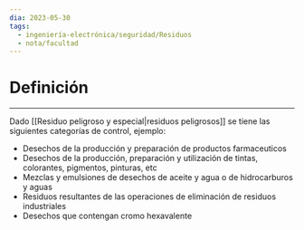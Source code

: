 ```yaml
---
dia: 2023-05-30
tags:
  - ingeniería-electrónica/seguridad/Residuos
  - nota/facultad
---
```

# Definición
---
Dado [[Residuo peligroso y especial|residuos peligrosos]] se tiene las siguientes categorías de control, ejemplo:
* Desechos de la producción y preparación de productos farmaceuticos
* Desechos de la producción, preparación y utilización de tintas, colorantes, pigmentos, pinturas, etc
* Mezclas y emulsiones de desechos de aceite y agua o de hidrocarburos y aguas
* Residuos resultantes de las operaciones de eliminación de residuos industriales
* Desechos que contengan cromo hexavalente